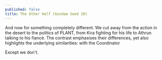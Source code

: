 ```yaml
---
published: false
title: The Other Half (Gundam Seed 20)
---
```

And now for something completely different. We cut away from the action in the desert to the politics of PLANT, from Kira fighting for his life to Athrun talking to his fiancé. The contrast emphasises their differences, yet also highlights the underlying similarities: with the Coordinator 

Except we don't.
